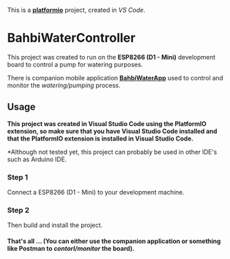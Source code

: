 This is a [**platformio**](https://platformio.org/) project, created in *VS Code*.

# BahbiWaterController

This project was created to run on the **ESP8266 (D1 - Mini)** development board to control a pump for watering purposes.

There is companion mobile application [**BahbiWaterApp**](https://github.com/themegat/BahbiWaterApp) used to control and monitor the *watering/pumping* process.

## Usage

**This project was created in Visual Studio Code using the PlatformIO extension, so make sure that you 
have Visual Studio Code installed and that the PlatformIO extension is installed in Visual Studio Code.**

*Although not tested yet, this project can probably be used in other IDE's such as Arduino IDE.

### Step 1

Connect a ESP8266 (D1 - Mini) to your development machine.

### Step 2

Then build and install the project.
#### That's all ... (You can either use the companion application or something like Postman to *contorl/monitor* the board).
